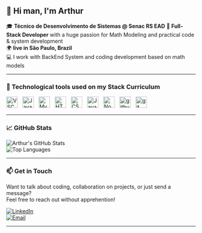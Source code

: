 ## 👋 Hi man, I'm Arthur

🎓 **Técnico de Desenvolvimento de Sistemas @ Senac RS EAD** 
🧠 **Full-Stack Developer** with a huge passion for Math Modeling and practical code & system development  
🌍 **live in São Paulo, Brazil**  
💻 I work with BackEnd System and coding development based on math models

---

### 🧰 Technological tools used on my Stack Curriculum


<img 
    align="left" 
    alt="VSCode"
    title="VSCode" 
    width="30px" 
    style="padding-right: 10px;" 
   src="https://cdn.jsdelivr.net/gh/devicons/devicon@latest/icons/vscode/vscode-original.svg"          
/>
<img 
    align="left" 
    alt="Java"
    title="Java" 
    width="30px" 
    style="padding-right: 10px;" 
    src="https://cdn.jsdelivr.net/gh/devicons/devicon@latest/icons/java/java-original-wordmark.svg"
    />
<img 
    align="left" 
    alt="MySQL"
    title="MySQL" 
    width="30px" 
    style="padding-right: 10px;" 
   src="https://cdn.jsdelivr.net/gh/devicons/devicon@latest/icons/mysql/mysql-original.svg"     
/>
<img 
    align="left" 
    alt="HTML"
    title="HTML" 
    width="30px" 
    style="padding-right: 10px;" 
    src="https://cdn.jsdelivr.net/gh/devicons/devicon@latest/icons/html5/html5-original.svg"          
/>
<img 
    align="left" 
    alt="CSS"
    title="CSS" 
    width="30px" 
    style="padding-right: 10px;" 
   src="https://cdn.jsdelivr.net/gh/devicons/devicon@latest/icons/css3/css3-original.svg"
    />
<img 
    align="left" 
    alt="JavaScript"
    title="JavaScript" 
    width="30px" 
    style="padding-right: 10px;" 
    src="https://cdn.jsdelivr.net/gh/devicons/devicon@latest/icons/javascript/javascript-original.svg"
    />
<img 
    align="left" 
    alt="Node.JS"
    title="Node.JS" 
    width="30px" 
    style="padding-right: 10px;" 
    src="https://cdn.jsdelivr.net/gh/devicons/devicon@latest/icons/nodejs/nodejs-original.svg"          
/>
<img 
    align="left" 
    alt="github"
    title="github" 
    width="30px" 
    style="padding-right: 10px;" 
   src="https://cdn.jsdelivr.net/gh/devicons/devicon@latest/icons/github/github-original.svg" 
    />
<img 
    align="left" 
    alt="git"
    title="git" 
    width="30px" 
    style="padding-right: 10px;" 
   src="https://cdn.jsdelivr.net/gh/devicons/devicon@latest/icons/git/git-original.svg"                        
/>


<br/>
<br/>


---

### 📈 GitHub Stats

![Arthur's GitHub Stats](https://github-readme-stats.vercel.app/api?username=arthursoares2509&show_icons=true&theme=radical&hide_rank=true)  
![Top Languages](https://github-readme-stats.vercel.app/api/top-langs/?username=arthursoares2509&layout=compact&theme=radical)

---

### 📫 Get in Touch

Want to talk about coding, collaboration on projects, or just send a message?  
Feel free to reach out without apprehention!

[![LinkedIn](https://img.shields.io/badge/-LinkedIn-0A66C2?style=for-the-badge&logo=linkedin&logoColor=white)](https://www.linkedin.com/in/arthur-soares-900a53297)  
[![Email](https://img.shields.io/badge/-Email-red?style=for-the-badge&logo=gmail&logoColor=white)](mailto:hjharthur497@gmail.com)


---
